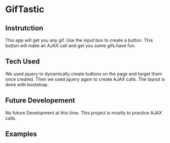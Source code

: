 # GifTastic

## Instrutction

This app will get you any gif. Use the input box to create a button. This button will make an AJAX call and get you some gifs.have fun.

## Tech Used
 We used jquery to dynamically create buttons on the page and target them once created. Then we used jquery again to create AJAX calls. The layout is done with bootstrap. 
 
 ## Future Developement
 
 No future Development at this time. This project is mostly to practice AJAX calls.
 
 ## Examples
 
 
